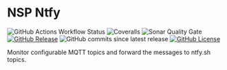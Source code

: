 # NSP Ntfy

![GitHub Actions Workflow Status](https://img.shields.io/github/actions/workflow/status/joe-mccarthy/nsp-ntfy/build-and-test.yml)
![Coveralls](https://img.shields.io/coverallsCoverage/github/joe-mccarthy/nsp-ntfy)
![Sonar Quality Gate](https://img.shields.io/sonar/quality_gate/joe-mccarthy_nsp-ntfy?server=https%3A%2F%2Fsonarcloud.io)
[![GitHub Release](https://img.shields.io/github/v/release/joe-mccarthy/nsp-ntfy?sort=semver&cacheSeconds=1)](https://github.com/joe-mccarthy/nsp-ntfy/releases/latest)
![GitHub commits since latest release](https://img.shields.io/github/commits-since/joe-mccarthy/nsp-ntfy/latest?cacheSeconds=1)
[![GitHub License](https://img.shields.io/github/license/joe-mccarthy/nsp-ntfy?cacheSeconds=1)](LICENSE)

Monitor configurable MQTT topics and forward the messages to ntfy.sh topics.
